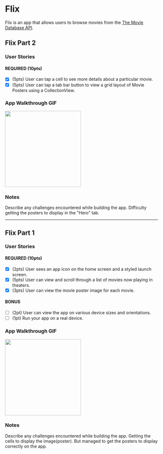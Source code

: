 # Flix

Flix is an app that allows users to browse movies from the [The Movie Database API](http://docs.themoviedb.apiary.io/#).

## Flix Part 2

### User Stories

#### REQUIRED (10pts)
- [x] (5pts) User can tap a cell to see more details about a particular movie.
- [x] (5pts) User can tap a tab bar button to view a grid layout of Movie Posters using a CollectionView.

### App Walkthrough GIF
<img src="https://imgur.com/gHsT3Pc" width=250><br>

### Notes
Describe any challenges encountered while building the app.
Difficulty getting the posters to display in the "Hero" tab. 

---

## Flix Part 1

### User Stories

#### REQUIRED (10pts)
- [x] (2pts) User sees an app icon on the home screen and a styled launch screen.
- [x] (5pts) User can view and scroll through a list of movies now playing in theaters.
- [x] (3pts) User can view the movie poster image for each movie.

#### BONUS
- [ ] (2pt) User can view the app on various device sizes and orientations.
- [ ] (1pt) Run your app on a real device.

### App Walkthrough GIF
<img src="https://media.giphy.com/media/Q7e8pWsQQ1ZwnLCVt3/giphy.gif" width=250><br>

### Notes
Describe any challenges encountered while building the app.
Getting the cells to display the image(poster). But managed to get the posters to display correctly on the app. 
